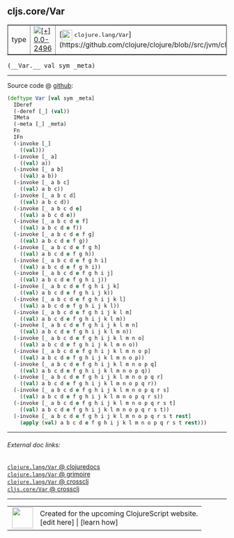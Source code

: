 ## cljs.core/Var



 <table border="1">
<tr>
<td>type</td>
<td><a href="https://github.com/cljsinfo/cljs-api-docs/tree/0.0-2496"><img valign="middle" alt="[+] 0.0-2496" title="Added in 0.0-2496" src="https://img.shields.io/badge/+-0.0--2496-lightgrey.svg"></a> </td>
<td>
[<img height="24px" valign="middle" src="http://i.imgur.com/1GjPKvB.png"> <samp>clojure.lang/Var</samp>](https://github.com/clojure/clojure/blob//src/jvm/clojure/lang/Var.java)
</td>
</tr>
</table>


 <samp>
(__Var.__ val sym _meta)<br>
</samp>

---







Source code @ [github](https://github.com/clojure/clojurescript/blob/r3263/src/main/cljs/cljs/core.cljs#L859-L909):

```clj
(deftype Var [val sym _meta]
  IDeref
  (-deref [_] (val))
  IMeta
  (-meta [_] _meta)
  Fn
  IFn
  (-invoke [_]
    ((val)))
  (-invoke [_ a]
    ((val) a))
  (-invoke [_ a b]
    ((val) a b))
  (-invoke [_ a b c]
    ((val) a b c))
  (-invoke [_ a b c d]
    ((val) a b c d))
  (-invoke [_ a b c d e]
    ((val) a b c d e))
  (-invoke [_ a b c d e f]
    ((val) a b c d e f))
  (-invoke [_ a b c d e f g]
    ((val) a b c d e f g))
  (-invoke [_ a b c d e f g h]
    ((val) a b c d e f g h))
  (-invoke [_ a b c d e f g h i]
    ((val) a b c d e f g h i))
  (-invoke [_ a b c d e f g h i j]
    ((val) a b c d e f g h i j))
  (-invoke [_ a b c d e f g h i j k]
    ((val) a b c d e f g h i j k))
  (-invoke [_ a b c d e f g h i j k l]
    ((val) a b c d e f g h i j k l))
  (-invoke [_ a b c d e f g h i j k l m]
    ((val) a b c d e f g h i j k l m))
  (-invoke [_ a b c d e f g h i j k l m n]
    ((val) a b c d e f g h i j k l m n))
  (-invoke [_ a b c d e f g h i j k l m n o]
    ((val) a b c d e f g h i j k l m n o))
  (-invoke [_ a b c d e f g h i j k l m n o p]
    ((val) a b c d e f g h i j k l m n o p))
  (-invoke [_ a b c d e f g h i j k l m n o p q]
    ((val) a b c d e f g h i j k l m n o p q))
  (-invoke [_ a b c d e f g h i j k l m n o p q r]
    ((val) a b c d e f g h i j k l m n o p q r))
  (-invoke [_ a b c d e f g h i j k l m n o p q r s]
    ((val) a b c d e f g h i j k l m n o p q r s))
  (-invoke [_ a b c d e f g h i j k l m n o p q r s t]
    ((val) a b c d e f g h i j k l m n o p q r s t))
  (-invoke [_ a b c d e f g h i j k l m n o p q r s t rest]
    (apply (val) a b c d e f g h i j k l m n o p q r s t rest)))
```

<!--
Repo - tag - source tree - lines:

 <pre>
clojurescript @ r3263
└── src
    └── main
        └── cljs
            └── cljs
                └── <ins>[core.cljs:859-909](https://github.com/clojure/clojurescript/blob/r3263/src/main/cljs/cljs/core.cljs#L859-L909)</ins>
</pre>

-->

---



###### External doc links:

[`clojure.lang/Var` @ clojuredocs](http://clojuredocs.org/clojure.lang/Var)<br>
[`clojure.lang/Var` @ grimoire](http://conj.io/store/v1/org.clojure/clojure/1.7.0-beta3/clj/clojure.lang/Var/)<br>
[`clojure.lang/Var` @ crossclj](http://crossclj.info/fun/clojure.lang/Var.html)<br>
[`cljs.core/Var` @ crossclj](http://crossclj.info/fun/cljs.core.cljs/Var.html)<br>

---

 <table>
<tr><td>
<img valign="middle" align="right" width="48px" src="http://i.imgur.com/Hi20huC.png">
</td><td>
Created for the upcoming ClojureScript website.<br>
[edit here] | [learn how]
</td></tr></table>

[edit here]:https://github.com/cljsinfo/cljs-api-docs/blob/master/cljsdoc/cljs.core_Var.cljsdoc
[learn how]:https://github.com/cljsinfo/cljs-api-docs/wiki/cljsdoc-files

<!--

This information was too distracting to show to readers, but I'll leave it
commented here since it is helpful to:

- pretty-print the data used to generate this document
- and show how to retrieve that data



The API data for this symbol:

```clj
{:ns "cljs.core",
 :name "Var",
 :signature ["[val sym _meta]"],
 :history [["+" "0.0-2496"]],
 :type "type",
 :full-name-encode "cljs.core_Var",
 :source {:code "(deftype Var [val sym _meta]\n  IDeref\n  (-deref [_] (val))\n  IMeta\n  (-meta [_] _meta)\n  Fn\n  IFn\n  (-invoke [_]\n    ((val)))\n  (-invoke [_ a]\n    ((val) a))\n  (-invoke [_ a b]\n    ((val) a b))\n  (-invoke [_ a b c]\n    ((val) a b c))\n  (-invoke [_ a b c d]\n    ((val) a b c d))\n  (-invoke [_ a b c d e]\n    ((val) a b c d e))\n  (-invoke [_ a b c d e f]\n    ((val) a b c d e f))\n  (-invoke [_ a b c d e f g]\n    ((val) a b c d e f g))\n  (-invoke [_ a b c d e f g h]\n    ((val) a b c d e f g h))\n  (-invoke [_ a b c d e f g h i]\n    ((val) a b c d e f g h i))\n  (-invoke [_ a b c d e f g h i j]\n    ((val) a b c d e f g h i j))\n  (-invoke [_ a b c d e f g h i j k]\n    ((val) a b c d e f g h i j k))\n  (-invoke [_ a b c d e f g h i j k l]\n    ((val) a b c d e f g h i j k l))\n  (-invoke [_ a b c d e f g h i j k l m]\n    ((val) a b c d e f g h i j k l m))\n  (-invoke [_ a b c d e f g h i j k l m n]\n    ((val) a b c d e f g h i j k l m n))\n  (-invoke [_ a b c d e f g h i j k l m n o]\n    ((val) a b c d e f g h i j k l m n o))\n  (-invoke [_ a b c d e f g h i j k l m n o p]\n    ((val) a b c d e f g h i j k l m n o p))\n  (-invoke [_ a b c d e f g h i j k l m n o p q]\n    ((val) a b c d e f g h i j k l m n o p q))\n  (-invoke [_ a b c d e f g h i j k l m n o p q r]\n    ((val) a b c d e f g h i j k l m n o p q r))\n  (-invoke [_ a b c d e f g h i j k l m n o p q r s]\n    ((val) a b c d e f g h i j k l m n o p q r s))\n  (-invoke [_ a b c d e f g h i j k l m n o p q r s t]\n    ((val) a b c d e f g h i j k l m n o p q r s t))\n  (-invoke [_ a b c d e f g h i j k l m n o p q r s t rest]\n    (apply (val) a b c d e f g h i j k l m n o p q r s t rest)))",
          :title "Source code",
          :repo "clojurescript",
          :tag "r3263",
          :filename "src/main/cljs/cljs/core.cljs",
          :lines [859 909]},
 :full-name "cljs.core/Var",
 :clj-symbol "clojure.lang/Var"}

```

Retrieve the API data for this symbol:

```clj
;; from Clojure REPL
(require '[clojure.edn :as edn])
(-> (slurp "https://raw.githubusercontent.com/cljsinfo/cljs-api-docs/catalog/cljs-api.edn")
    (edn/read-string)
    (get-in [:symbols "cljs.core/Var"]))
```

-->
